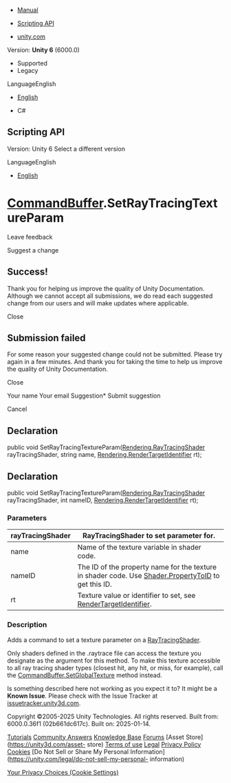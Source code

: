 [ ]()

  * [Manual](../Manual/index.html)
  * [Scripting API](../ScriptReference/index.html)

  * [unity.com](https://unity.com/)

Version: **Unity 6** (6000.0)

  * Supported
  * Legacy

LanguageEnglish

  * [English]()

  * C#

[ ](https://docs.unity3d.com)

## Scripting API

Version: Unity 6 Select a different version

LanguageEnglish

  * [English]()

#  [CommandBuffer](Rendering.CommandBuffer.html).SetRayTracingTextureParam

Leave feedback

Suggest a change

## Success!

Thank you for helping us improve the quality of Unity Documentation. Although
we cannot accept all submissions, we do read each suggested change from our
users and will make updates where applicable.

Close

## Submission failed

For some reason your suggested change could not be submitted. Please <a>try
again</a> in a few minutes. And thank you for taking the time to help us
improve the quality of Unity Documentation.

Close

Your name Your email Suggestion* Submit suggestion

Cancel

[ ]()

## Declaration

public void
SetRayTracingTextureParam([Rendering.RayTracingShader](Rendering.RayTracingShader.html)
rayTracingShader, string name,
[Rendering.RenderTargetIdentifier](Rendering.RenderTargetIdentifier.html) rt);

## Declaration

public void
SetRayTracingTextureParam([Rendering.RayTracingShader](Rendering.RayTracingShader.html)
rayTracingShader, int nameID,
[Rendering.RenderTargetIdentifier](Rendering.RenderTargetIdentifier.html) rt);

### Parameters

rayTracingShader | RayTracingShader to set parameter for.  
---|---  
name | Name of the texture variable in shader code.  
nameID | The ID of the property name for the texture in shader code. Use [Shader.PropertyToID](Shader.PropertyToID.html) to get this ID.  
rt | Texture value or identifier to set, see [RenderTargetIdentifier](Rendering.RenderTargetIdentifier.html).  
  
### Description

Adds a command to set a texture parameter on a
[RayTracingShader](Rendering.RayTracingShader.html).

Only shaders defined in the .raytrace file can access the texture you
designate as the argument for this method. To make this texture accessible to
all ray tracing shader types (closest hit, any hit, or miss, for example),
call the
[CommandBuffer.SetGlobalTexture](Rendering.CommandBuffer.SetGlobalTexture.html)
method instead.

Is something described here not working as you expect it to? It might be a
**Known Issue**. Please check with the Issue Tracker at
[issuetracker.unity3d.com](https://issuetracker.unity3d.com).

Copyright ©2005-2025 Unity Technologies. All rights reserved. Built from:
6000.0.36f1 (02b661dc617c). Built on: 2025-01-14.

[Tutorials](https://unity3d.com/learn) [Community
Answers](https://answers.unity3d.com) [Knowledge
Base](https://support.unity3d.com/hc/en-us)
[Forums](https://forum.unity3d.com) [Asset Store](https://unity3d.com/asset-
store) [Terms of use](https://docs.unity3d.com/Manual/TermsOfUse.html)
[Legal](https://unity.com/legal) [Privacy
Policy](https://unity.com/legal/privacy-policy)
[Cookies](https://unity.com/legal/cookie-policy) [Do Not Sell or Share My
Personal Information](https://unity.com/legal/do-not-sell-my-personal-
information)

[Your Privacy Choices (Cookie Settings)](javascript:void\(0\);)

